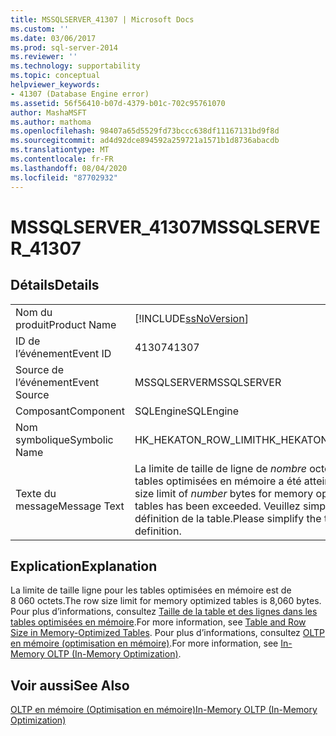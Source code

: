 ```yaml
---
title: MSSQLSERVER_41307 | Microsoft Docs
ms.custom: ''
ms.date: 03/06/2017
ms.prod: sql-server-2014
ms.reviewer: ''
ms.technology: supportability
ms.topic: conceptual
helpviewer_keywords:
- 41307 (Database Engine error)
ms.assetid: 56f56410-b07d-4379-b01c-702c95761070
author: MashaMSFT
ms.author: mathoma
ms.openlocfilehash: 98407a65d5529fd73bccc638df11167131bd9f8d
ms.sourcegitcommit: ad4d92dce894592a259721a1571b1d8736abacdb
ms.translationtype: MT
ms.contentlocale: fr-FR
ms.lasthandoff: 08/04/2020
ms.locfileid: "87702932"
---
```

# <a name="mssqlserver_41307"></a><span data-ttu-id="76e80-102">MSSQLSERVER_41307</span><span class="sxs-lookup"><span data-stu-id="76e80-102">MSSQLSERVER_41307</span></span>
    
## <a name="details"></a><span data-ttu-id="76e80-103">Détails</span><span class="sxs-lookup"><span data-stu-id="76e80-103">Details</span></span>  
  
|||  
|-|-|  
|<span data-ttu-id="76e80-104">Nom du produit</span><span class="sxs-lookup"><span data-stu-id="76e80-104">Product Name</span></span>|[!INCLUDE[ssNoVersion](../../includes/ssnoversion-md.md)]|  
|<span data-ttu-id="76e80-105">ID de l’événement</span><span class="sxs-lookup"><span data-stu-id="76e80-105">Event ID</span></span>|<span data-ttu-id="76e80-106">41307</span><span class="sxs-lookup"><span data-stu-id="76e80-106">41307</span></span>|  
|<span data-ttu-id="76e80-107">Source de l’événement</span><span class="sxs-lookup"><span data-stu-id="76e80-107">Event Source</span></span>|<span data-ttu-id="76e80-108">MSSQLSERVER</span><span class="sxs-lookup"><span data-stu-id="76e80-108">MSSQLSERVER</span></span>|  
|<span data-ttu-id="76e80-109">Composant</span><span class="sxs-lookup"><span data-stu-id="76e80-109">Component</span></span>|<span data-ttu-id="76e80-110">SQLEngine</span><span class="sxs-lookup"><span data-stu-id="76e80-110">SQLEngine</span></span>|  
|<span data-ttu-id="76e80-111">Nom symbolique</span><span class="sxs-lookup"><span data-stu-id="76e80-111">Symbolic Name</span></span>|<span data-ttu-id="76e80-112">HK_HEKATON_ROW_LIMIT</span><span class="sxs-lookup"><span data-stu-id="76e80-112">HK_HEKATON_ROW_LIMIT</span></span>|  
|<span data-ttu-id="76e80-113">Texte du message</span><span class="sxs-lookup"><span data-stu-id="76e80-113">Message Text</span></span>|<span data-ttu-id="76e80-114">La limite de taille de ligne de *nombre* octets pour les tables optimisées en mémoire a été atteinte.</span><span class="sxs-lookup"><span data-stu-id="76e80-114">The row size limit of *number* bytes for memory optimized tables has been exceeded.</span></span> <span data-ttu-id="76e80-115">Veuillez simplifier la définition de la table.</span><span class="sxs-lookup"><span data-stu-id="76e80-115">Please simplify the table definition.</span></span>|  
  
## <a name="explanation"></a><span data-ttu-id="76e80-116">Explication</span><span class="sxs-lookup"><span data-stu-id="76e80-116">Explanation</span></span>  
 <span data-ttu-id="76e80-117">La limite de taille ligne pour les tables optimisées en mémoire est de 8 060 octets.</span><span class="sxs-lookup"><span data-stu-id="76e80-117">The row size limit for memory optimized tables is 8,060 bytes.</span></span> <span data-ttu-id="76e80-118">Pour plus d’informations, consultez [Taille de la table et des lignes dans les tables optimisées en mémoire](../in-memory-oltp/memory-optimized-tables.md).</span><span class="sxs-lookup"><span data-stu-id="76e80-118">For more information, see [Table and Row Size in Memory-Optimized Tables](../in-memory-oltp/memory-optimized-tables.md).</span></span> <span data-ttu-id="76e80-119">Pour plus d’informations, consultez [OLTP en mémoire &#40;optimisation en mémoire&#41;](../in-memory-oltp/in-memory-oltp-in-memory-optimization.md).</span><span class="sxs-lookup"><span data-stu-id="76e80-119">For more information, see [In-Memory OLTP &#40;In-Memory Optimization&#41;](../in-memory-oltp/in-memory-oltp-in-memory-optimization.md).</span></span>  
  
## <a name="see-also"></a><span data-ttu-id="76e80-120">Voir aussi</span><span class="sxs-lookup"><span data-stu-id="76e80-120">See Also</span></span>  
 [<span data-ttu-id="76e80-121">OLTP en mémoire &#40;Optimisation en mémoire&#41;</span><span class="sxs-lookup"><span data-stu-id="76e80-121">In-Memory OLTP &#40;In-Memory Optimization&#41;</span></span>](../in-memory-oltp/in-memory-oltp-in-memory-optimization.md)  
  
  
